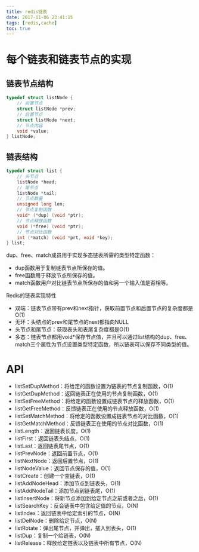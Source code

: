 ```yaml
---
title: redis链表
date: 2017-11-06 23:41:15
tags: [redis,cache]
toc: true
---
```


# 每个链表和链表节点的实现

## 链表节点结构

```c
typedef struct listNode {
    // 前置节点
    struct listNode *prev;
    // 后置节点
  	struct listNode *next;
    // 节点内容
    void *value;
} listNode;
```

## 链表结构

```c
typedef struct list {
    // 头节点
    listNode *head;
    // 尾节点
    listNode *tail;
    // 节点数量
    unsigned long len;
    // 节点复制函数
    void* (*dup) (void *ptr);
    // 节点释放函数
    void (*free) (void *ptr);
    // 节点对比函数
    int (*match) (void *prt, void *key);
} list;
```

dup、free、match成员用于实现多态链表所需的类型特定函数：

* dup函数用于复制链表节点所保存的值。
* free函数用于释放节点所保存的值。
* match函数用户对比链表节点所保存的值和另一个输入值是否相等。

<!-- more -->

Redis的链表实现特性

* 双端：链表节点带有prev和next指针，获取前置节点和后置节点的复杂度都是O(1)
* 无环：头结点的prev和尾节点的next都指向NULL
* 头节点和尾节点：获取表头和表尾复杂度都是O(1)
* 多态：链表节点都用void*保存节点值，并且可以通过list结构的dup、free、match三个属性为节点设置类型特定函数，所以链表可以保存不同类型的值。

# API

* listSetDupMethod：将给定的函数设置为链表的节点复制函数，O(1)
* listGetDupMethod：返回链表正在使用的节点复制函数，O(1)
* listSetFreeMethod：将给定的函数设置成链表节点的释放函数，O(1)
* listGetFreeMethod：反馈链表正在使用的节点释放函数，O(1)
* listSetMatchMethod：将给定的函数设置成链表节点的对比函数，O(1)
* listGetMatchMethod：反馈链表正在使用的节点对比函数，O(1)
* listLength：返回链表长度，O(1)
* listFirst：返回链表头结点，O(1)
* listLast：返回链表尾节点，O(1)
* listPrevNode：返回前置节点，O(1)
* listNextNode：返回后置节点，O(1)
* listNodeValue：返回节点保存的值，O(1)
* listCreate：创建一个空链表，O(1)
* listAddNodeHead：添加节点到链表头，O(1)
* listAddNodeTail：添加节点到链表尾，O(1)
* listInsertNode：将新节点添加到给定节点之前或者之后，O(1)
* listSearchKey：反会链表中包含给定值的节点，O(N)
* listIndex：返回链表中给定索引的节点，O(N)
* listDelNode：删除给定节点，O(N)
* listRotate：弹出尾节点，并弹出，插入到表头，O(1)
* listDup：复制一个给链表，O(N)
* listRelease：释放给定链表以及链表中所有节点，O(N)
